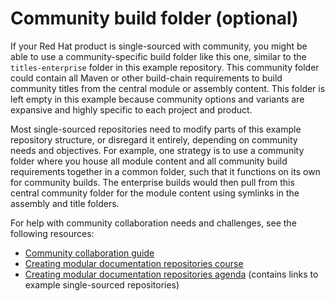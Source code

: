 # Community build folder (optional)

If your Red Hat product is single-sourced with community, you might be able to use a community-specific build folder like this one, similar to the `titles-enterprise` folder in this example repository. This community folder could contain all Maven or other build-chain requirements to build community titles from the central module or assembly content. This folder is left empty in this example because community options and variants are expansive and highly specific to each project and product.

Most single-sourced repositories need to modify parts of this example repository structure, or disregard it entirely, depending on community needs and objectives. For example, one strategy is to use a community folder where you house all module content and all community build requirements together in a common folder, such that it functions on its own for community builds. The enterprise builds would then pull from this central community folder for the module content using symlinks in the assembly and title folders.

For help with community collaboration needs and challenges, see the following resources:

- [Community collaboration guide](https://redhat-documentation.github.io/community-collaboration-guide/)
- [Creating modular documentation repositories course](https://learning.redhat.com/mod/facetoface/view.php?id=6590)
- [Creating modular documentation repositories agenda](https://docs.google.com/document/d/1XLptcmIaU9ymQoxwC5FIf_VDhBNrHb4zzvUiM8qesEw/edit?usp=sharing) (contains links to example single-sourced repositories)
